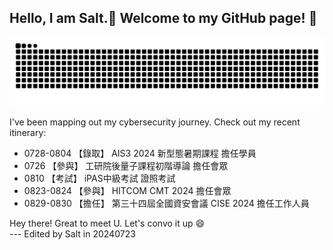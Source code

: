 ## Hello, I am Salt.🧂 Welcome to my GitHub page! 👋

<!--
**HeyMrSalt/HeyMrSalt** is a ✨ _special_ ✨ repository because its `README.md` (this file) appears on your GitHub profile.

Here are some ideas to get you started:

- 🔭 I’m currently working on ...
- 🌱 I’m currently learning ...
- 👯 I’m looking to collaborate on ...
- 🤔 I’m looking for help with ...
- 💬 Ask me about ...
- 📫 How to reach me: ...
- 😄 Pronouns: ...
- ⚡ Fun fact: ...
-->

![snake gif](https://raw.githubusercontent.com/HeyMrSalt/HeyMrSalt/output/github-contribution-grid-snake.svg)

I've been mapping out my cybersecurity journey. Check out my recent itinerary:

- 0728-0804 【錄取】 AIS3 2024 新型態暑期課程 擔任學員
- 0726 【參與】 工研院後量子課程初階導論 擔任會眾
- 0810 【考試】 iPAS中級考試 證照考試
- 0823-0824 【參與】 HITCOM CMT 2024 擔任會眾
- 0829-0830 【擔任】 第三十四屆全國資安會議 CISE 2024 擔任工作人員

Hey there! Great to meet U. Let's convo it up 😄\
--- Edited by Salt in 20240723
